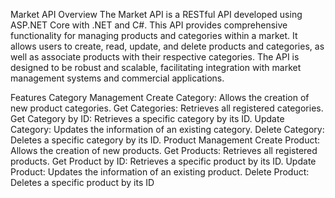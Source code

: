 Market API
Overview
The Market API is a RESTful API developed using ASP.NET Core with .NET and C#. This API provides comprehensive functionality for managing products and categories within a market. It allows users to create, read, update, and delete products and categories, as well as associate products with their respective categories. The API is designed to be robust and scalable, facilitating integration with market management systems and commercial applications.

Features
Category Management
Create Category: Allows the creation of new product categories.
Get Categories: Retrieves all registered categories.
Get Category by ID: Retrieves a specific category by its ID.
Update Category: Updates the information of an existing category.
Delete Category: Deletes a specific category by its ID.
Product Management
Create Product: Allows the creation of new products.
Get Products: Retrieves all registered products.
Get Product by ID: Retrieves a specific product by its ID.
Update Product: Updates the information of an existing product.
Delete Product: Deletes a specific product by its ID
